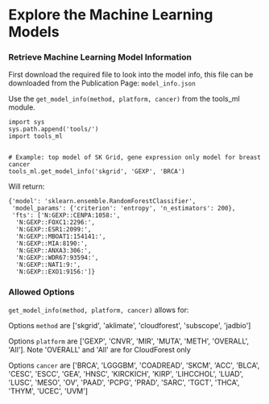 # Explore the Machine Learning Models

### Retrieve Machine Learning Model Information
First download the required file to look into the model info, this file can be downloaded from the Publication Page: `model_info.json`


Use the `get_model_info(method, platform, cancer)` from the tools_ml module.
```
import sys
sys.path.append('tools/')
import tools_ml


# Example: top model of SK Grid, gene expression only model for breast cancer
tools_ml.get_model_info('skgrid', 'GEXP', 'BRCA')
```

Will return:
```
{'model': 'sklearn.ensemble.RandomForestClassifier',
 'model_params': {'criterion': 'entropy', 'n_estimators': 200},
 'fts': ['N:GEXP::CENPA:1058:',
  'N:GEXP::FOXC1:2296:',
  'N:GEXP::ESR1:2099:',
  'N:GEXP::MBOAT1:154141:',
  'N:GEXP::MIA:8190:',
  'N:GEXP::ANXA3:306:',
  'N:GEXP::WDR67:93594:',
  'N:GEXP::NAT1:9:',
  'N:GEXP::EXO1:9156:']}
```

### Allowed Options
`get_model_info(method, platform, cancer)` allows for:

Options `method` are ['skgrid', 'aklimate', 'cloudforest', 'subscope', 'jadbio']

Options `platform` are ['GEXP', 'CNVR', 'MIR', 'MUTA', 'METH', 'OVERALL', 'All']. Note 'OVERALL' and 'All' are for CloudForest only

Options `cancer` are ['BRCA', 'LGGGBM', 'COADREAD', 'SKCM', 'ACC', 'BLCA', 'CESC', 'ESCC', 'GEA', 'HNSC', 'KIRCKICH', 'KIRP', 'LIHCCHOL', 'LUAD', 'LUSC', 'MESO', 'OV', 'PAAD', 'PCPG', 'PRAD', 'SARC', 'TGCT', 'THCA', 'THYM', 'UCEC', 'UVM']
